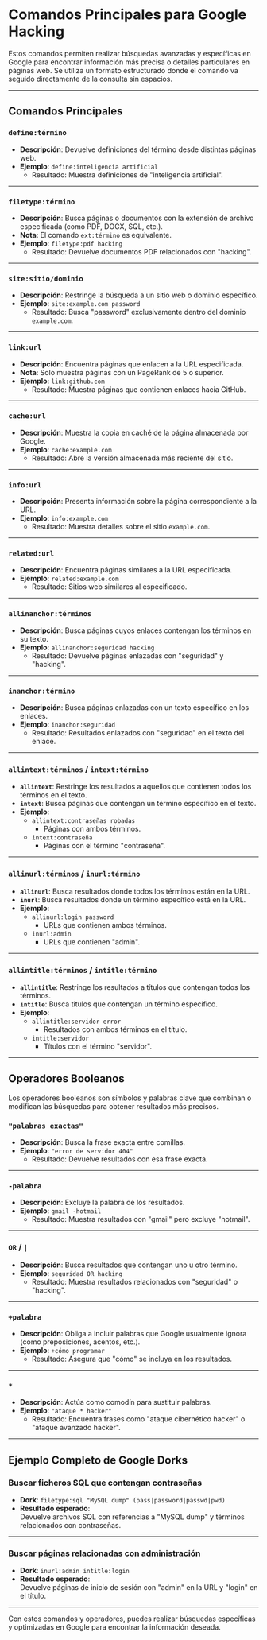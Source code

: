 # Comandos Principales para Google Hacking

Estos comandos permiten realizar búsquedas avanzadas y específicas en Google para encontrar información más precisa o detalles particulares en páginas web. Se utiliza un formato estructurado donde el comando va seguido directamente de la consulta sin espacios.

---

## **Comandos Principales**

### `define:término`
- **Descripción**: Devuelve definiciones del término desde distintas páginas web.
- **Ejemplo**: `define:inteligencia artificial`  
  - Resultado: Muestra definiciones de "inteligencia artificial".

---

### `filetype:término`
- **Descripción**: Busca páginas o documentos con la extensión de archivo especificada (como PDF, DOCX, SQL, etc.).
- **Nota**: El comando `ext:término` es equivalente.
- **Ejemplo**: `filetype:pdf hacking`  
  - Resultado: Devuelve documentos PDF relacionados con "hacking".

---

### `site:sitio/dominio`
- **Descripción**: Restringe la búsqueda a un sitio web o dominio específico.
- **Ejemplo**: `site:example.com password`  
  - Resultado: Busca "password" exclusivamente dentro del dominio `example.com`.

---

### `link:url`
- **Descripción**: Encuentra páginas que enlacen a la URL especificada.
- **Nota**: Solo muestra páginas con un PageRank de 5 o superior.
- **Ejemplo**: `link:github.com`  
  - Resultado: Muestra páginas que contienen enlaces hacia GitHub.

---

### `cache:url`
- **Descripción**: Muestra la copia en caché de la página almacenada por Google.
- **Ejemplo**: `cache:example.com`  
  - Resultado: Abre la versión almacenada más reciente del sitio.

---

### `info:url`
- **Descripción**: Presenta información sobre la página correspondiente a la URL.
- **Ejemplo**: `info:example.com`  
  - Resultado: Muestra detalles sobre el sitio `example.com`.

---

### `related:url`
- **Descripción**: Encuentra páginas similares a la URL especificada.
- **Ejemplo**: `related:example.com`  
  - Resultado: Sitios web similares al especificado.

---

### `allinanchor:términos`
- **Descripción**: Busca páginas cuyos enlaces contengan los términos en su texto.
- **Ejemplo**: `allinanchor:seguridad hacking`  
  - Resultado: Devuelve páginas enlazadas con "seguridad" y "hacking".

---

### `inanchor:término`
- **Descripción**: Busca páginas enlazadas con un texto específico en los enlaces.
- **Ejemplo**: `inanchor:seguridad`  
  - Resultado: Resultados enlazados con "seguridad" en el texto del enlace.

---

### `allintext:términos` / `intext:término`
- **`allintext`**: Restringe los resultados a aquellos que contienen todos los términos en el texto.
- **`intext`**: Busca páginas que contengan un término específico en el texto.
- **Ejemplo**: 
  - `allintext:contraseñas robadas`  
    - Páginas con ambos términos.
  - `intext:contraseña`  
    - Páginas con el término "contraseña".

---

### `allinurl:términos` / `inurl:término`
- **`allinurl`**: Busca resultados donde todos los términos están en la URL.
- **`inurl`**: Busca resultados donde un término específico está en la URL.
- **Ejemplo**: 
  - `allinurl:login password`  
    - URLs que contienen ambos términos.
  - `inurl:admin`  
    - URLs que contienen "admin".

---

### `allintitle:términos` / `intitle:término`
- **`allintitle`**: Restringe los resultados a títulos que contengan todos los términos.
- **`intitle`**: Busca títulos que contengan un término específico.
- **Ejemplo**: 
  - `allintitle:servidor error`  
    - Resultados con ambos términos en el título.
  - `intitle:servidor`  
    - Títulos con el término "servidor".

---

## **Operadores Booleanos**

Los operadores booleanos son símbolos y palabras clave que combinan o modifican las búsquedas para obtener resultados más precisos.

### `"palabras exactas"`
- **Descripción**: Busca la frase exacta entre comillas.
- **Ejemplo**: `"error de servidor 404"`  
  - Resultado: Devuelve resultados con esa frase exacta.

---

### `-palabra`
- **Descripción**: Excluye la palabra de los resultados.
- **Ejemplo**: `gmail -hotmail`  
  - Resultado: Muestra resultados con "gmail" pero excluye "hotmail".

---

### `OR` / `|`
- **Descripción**: Busca resultados que contengan uno u otro término.
- **Ejemplo**: `seguridad OR hacking`  
  - Resultado: Muestra resultados relacionados con "seguridad" o "hacking".

---

### `+palabra`
- **Descripción**: Obliga a incluir palabras que Google usualmente ignora (como preposiciones, acentos, etc.).
- **Ejemplo**: `+cómo programar`  
  - Resultado: Asegura que "cómo" se incluya en los resultados.

---

### `*`
- **Descripción**: Actúa como comodín para sustituir palabras.
- **Ejemplo**: `"ataque * hacker"`  
  - Resultado: Encuentra frases como "ataque cibernético hacker" o "ataque avanzado hacker".

---

## **Ejemplo Completo de Google Dorks**

### **Buscar ficheros SQL que contengan contraseñas**
- **Dork**: `filetype:sql "MySQL dump" (pass|password|passwd|pwd)`  
- **Resultado esperado**:  
  Devuelve archivos SQL con referencias a "MySQL dump" y términos relacionados con contraseñas.

---

### **Buscar páginas relacionadas con administración**
- **Dork**: `inurl:admin intitle:login`  
- **Resultado esperado**:  
  Devuelve páginas de inicio de sesión con "admin" en la URL y "login" en el título.

---

Con estos comandos y operadores, puedes realizar búsquedas específicas y optimizadas en Google para encontrar la información deseada.